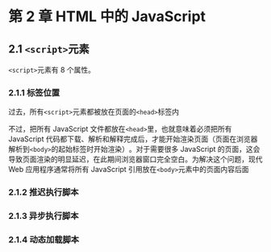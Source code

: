 # 第 2 章 HTML 中的 JavaScript

## 2.1 `<script>`元素

`<script>`元素有 8 个属性。

### 2.1.1 标签位置

过去，所有`<script>`元素都被放在页面的`<head>`标签内

不过，把所有 JavaScript 文件都放在`<head>`里，也就意味着必须把所有 JavaScript 代码都下载、解析和解释完成后，才能开始渲染页面（页面在浏览器解析到`<body>`的起始标签时开始渲染）​。对于需要很多 JavaScript 的页面，这会导致页面渲染的明显延迟，在此期间浏览器窗口完全空白。为解决这个问题，现代 Web 应用程序通常将所有 JavaScript 引用放在`<body>`元素中的页面内容后面

### 2.1.2 推迟执行脚本

### 2.1.3 异步执行脚本

### 2.1.4 动态加载脚本
